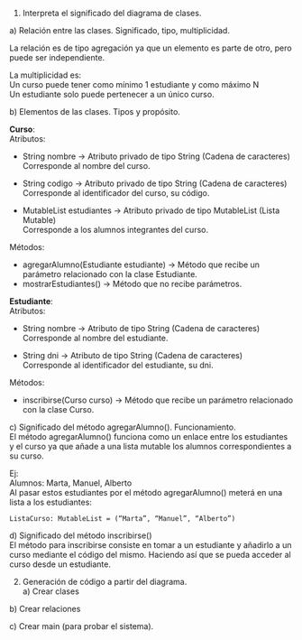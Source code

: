 1. Interpreta el significado del diagrama de clases.

a) Relación entre las clases. Significado, tipo, multiplicidad. 

La relación es de tipo agregación ya que un elemento es parte de otro, pero puede ser independiente. 

La multiplicidad es:  
Un curso puede tener como mínimo 1 estudiante y como máximo N  
Un estudiante solo puede pertenecer a un único curso.

b) Elementos de las clases. Tipos y propósito. 

**Curso**:  
Atributos:  
- String nombre → Atributo privado de tipo String (Cadena de caracteres)  
Corresponde al nombre del curso.  

- String codigo → Atributo privado de tipo String (Cadena de caracteres)  
Corresponde al identificador del curso, su código.  

- MutableList estudiantes → Atributo privado de tipo MutableList (Lista Mutable)  
Corresponde a los alumnos integrantes del curso.  

Métodos:  
+ agregarAlumno(Estudiante estudiante) → Método que recibe un parámetro relacionado con la clase Estudiante.  
+ mostrarEstudiantes() → Método que no recibe parámetros.  

**Estudiante**:  
Atributos:  
+ String nombre → Atributo de tipo String (Cadena de caracteres)  
Corresponde al nombre del estudiante.  

+ String dni → Atributo de tipo String (Cadena de caracteres)  
Corresponde al identificador del estudiante, su dni.  

Métodos:  
+ inscribirse(Curso curso) → Método que recibe un parámetro relacionado con la clase Curso.  

c) Significado del método agregarAlumno(). Funcionamiento.  
El método agregarAlumno() funciona como un enlace entre los estudiantes y el curso ya que añade a una lista mutable los alumnos correspondientes a su curso.  

Ej:  
Alumnos: Marta, Manuel, Alberto  
Al pasar estos estudiantes por el método agregarAlumno() meterá en una lista a los estudiantes:  

`ListaCurso: MutableList = (“Marta”, “Manuel”, “Alberto”)`  

d) Significado del método inscribirse()  
El método para inscribirse consiste en tomar a un estudiante y añadirlo a un curso mediante el código del mismo. Haciendo así que se pueda acceder al curso desde un estudiante.  

2. Generación de código a partir del diagrama.  
a) Crear clases  

b) Crear relaciones  

c) Crear main (para probar el sistema).  
